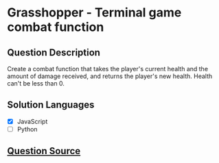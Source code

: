 # Grasshopper - Terminal game combat function

## Question Description

Create a combat function that takes the player's current health and the amount of damage received, and returns the player's new health. Health can't be less than 0.

## Solution Languages

- [x] JavaScript
- [ ] Python

## [Question Source](https://www.codewars.com/kata/586c1cf4b98de0399300001d)
